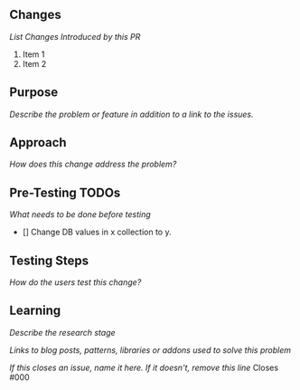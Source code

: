 ## Changes
_List Changes Introduced by this PR_
1. Item 1
2. Item 2

## Purpose
_Describe the problem or feature in addition to a link to the issues._

## Approach
_How does this change address the problem?_

## Pre-Testing TODOs
_What needs to be done before testing_
- [] Change DB values in x collection to y.

## Testing Steps
_How do the users test this change?_

## Learning
_Describe the research stage_

_Links to blog posts, patterns, libraries or addons used to solve this problem_

_If this closes an issue, name it here. If it doesn't, remove this line_
Closes #000
